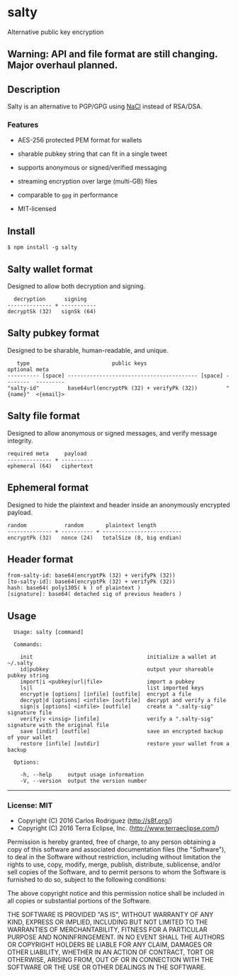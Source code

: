 salty
=====

Alternative public key encryption

## Warning: API and file format are still changing. Major overhaul planned.

## Description

Salty is an alternative to PGP/GPG using [NaCl](https://en.wikipedia.org/wiki/NaCl_(software)) instead of RSA/DSA.

### Features

- AES-256 protected PEM format for wallets
- sharable pubkey string that can fit in a single tweet
- supports anonymous or signed/verified messaging
- streaming encryption over large (multi-GB) files
- comparable to `gpg` in performance

- MIT-licensed

## Install

```
$ npm install -g salty
```

## Salty wallet format

Designed to allow both decryption and signing.

```
  decryption      signing
-------------- + -----------
decryptSk (32)   signSk (64)
```

## Salty pubkey format

Designed to be sharable, human-readable, and unique.

```
   type                          public keys                            optional meta
---------- [space] ----------------------------------------- [space] --------  ---------
"salty-id"         base64url(encryptPk (32) + verifyPk (32))         "{name}"  <{email}>

```

## Salty file format

Designed to allow anonymous or signed messages, and verify message integrity.

```
required meta     payload  
-------------- + ----------
ephemeral (64)   ciphertext
```

## Ephemeral format

Designed to hide the plaintext and header inside an anonymously encrypted payload.

```
random            random       plaintext length
-------------- + ---------- + -------------------------
encryptPk (32)   nonce (24)   totalSize (8, big endian)
```

## Header format

```
from-salty-id: base64(encryptPk (32) + verifyPk (32))
[to-salty-id]: base64(encryptPk (32) + verifyPk (32))
hash: base64( poly1305( k ) of plaintext )
[signature]: base64( detached sig of previous headers )
```

## Usage

```
  Usage: salty [command]

  Commands:

    init                                    initialize a wallet at ~/.salty
    id|pubkey                               output your shareable pubkey string
    import|i <pubkey|url|file>              import a pubkey
    ls|l                                    list imported keys
    encrypt|e [options] [infile] [outfile]  encrypt a file
    decrypt|d [options] <infile> [outfile]  decrypt and verify a file
    sign|s [options] <infile> [outfile]     create a ".salty-sig" signature file
    verify|v <insig> [infile]               verify a ".salty-sig" signature with the original file
    save [indir] [outfile]                  save an encrypted backup of your wallet
    restore [infile] [outdir]               restore your wallet from a backup

  Options:

    -h, --help     output usage information
    -V, --version  output the version number
```

- - -

### License: MIT

- Copyright (C) 2016 Carlos Rodriguez (http://s8f.org/)
- Copyright (C) 2016 Terra Eclipse, Inc. (http://www.terraeclipse.com/)

Permission is hereby granted, free of charge, to any person obtaining a copy
of this software and associated documentation files (the &quot;Software&quot;), to deal
in the Software without restriction, including without limitation the rights
to use, copy, modify, merge, publish, distribute, sublicense, and/or sell
copies of the Software, and to permit persons to whom the Software is furnished
to do so, subject to the following conditions:

The above copyright notice and this permission notice shall be included in
all copies or substantial portions of the Software.

THE SOFTWARE IS PROVIDED &quot;AS IS&quot;, WITHOUT WARRANTY OF ANY KIND, EXPRESS OR
IMPLIED, INCLUDING BUT NOT LIMITED TO THE WARRANTIES OF MERCHANTABILITY,
FITNESS FOR A PARTICULAR PURPOSE AND NONINFRINGEMENT. IN NO EVENT SHALL THE
AUTHORS OR COPYRIGHT HOLDERS BE LIABLE FOR ANY CLAIM, DAMAGES OR OTHER
LIABILITY, WHETHER IN AN ACTION OF CONTRACT, TORT OR OTHERWISE, ARISING FROM,
OUT OF OR IN CONNECTION WITH THE SOFTWARE OR THE USE OR OTHER DEALINGS IN THE
SOFTWARE.